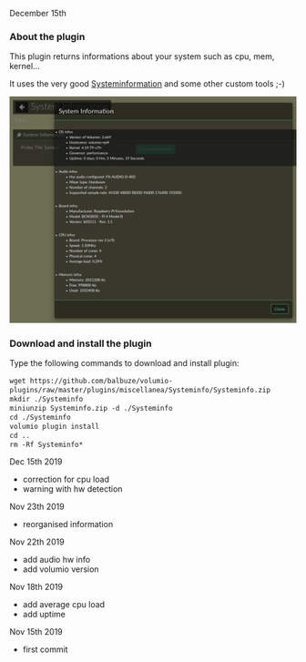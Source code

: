 December 15th

###  About the plugin

This plugin returns informations about your system such as cpu, mem, kernel...

It uses the very good [Systeminformation](https://systeminformation.io/) and some other custom tools ;-)

![Alt text](Systeminfo.png?raw=true "Systeminfos window")


###  Download and install the plugin

Type the following commands to download and install plugin:

```
wget https://github.com/balbuze/volumio-plugins/raw/master/plugins/miscellanea/Systeminfo/Systeminfo.zip
mkdir ./Systeminfo
miniunzip Systeminfo.zip -d ./Systeminfo
cd ./Systeminfo
volumio plugin install
cd ..
rm -Rf Systeminfo*
```

Dec 15th 2019

- correction for cpu load
- warning with hw detection

Nov 23th 2019

- reorganised information

Nov 22th 2019

- add audio hw info
- add volumio version

Nov 18th 2019

- add average cpu load
- add uptime

Nov 15th 2019

- first commit
